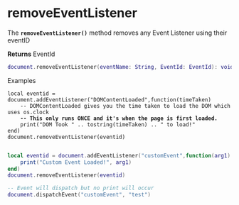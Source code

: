 # removeEventListener

The **`removeEventListener()`** method removes any Event Listener using their eventID

**Returns** EventId

```lua
document.removeEventListener(eventName: String, EventId: EventId): void
```

Examples

<pre class="language-lua"><code class="lang-lua">local eventid = document.addEventListener("DOMContentLoaded",function(timeTaken)
    -- DOMContentLoaded gives you the time taken to load the DOM which uses os.clock
<strong>    -- This only runs ONCE and it's when the page is first loaded.
</strong>    print("DOM Took " .. tostring(timeTaken) .. " to load!"
end)
document.removeEventListener(eventid)

</code></pre>

```lua
local eventid = document.addEventListener("customEvent",function(arg1)
    print("Custom Event Loaded!", arg1)
end)
document.removeEventListener(eventid)

-- Event will dispatch but no print will occur
document.dispatchEvent("customEvent", "test")
```
